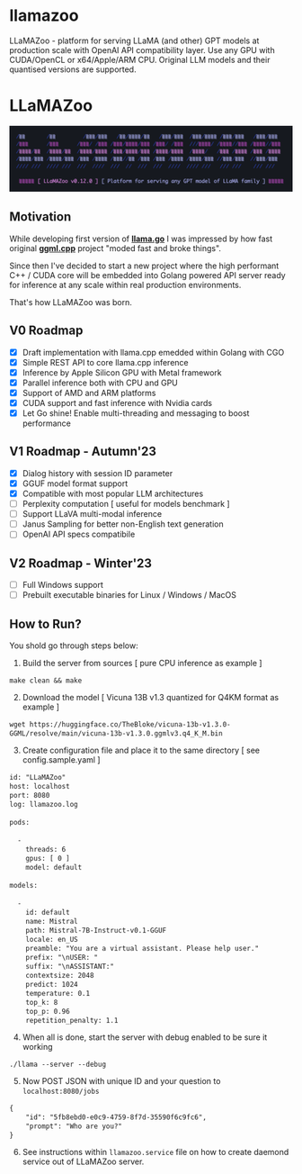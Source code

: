 # llamazoo

LLaMAZoo - platform for serving LLaMA (and other) GPT models at production scale with OpenAI API compatibility layer. Use any GPU with CUDA/OpenCL or x64/Apple/ARM CPU. Original LLM models and their quantised versions are supported.

# LLaMAZoo

![](./logo.png?raw=true)

## Motivation

While developing first version of **[llama.go](https://github.com/gotzmann/llama.go)** I was impressed by how fast original **[ggml.cpp](https://github.com/ggerganov/llama.cpp)** project "moded fast and broke things".

Since then I've decided to start a new project where the high performant C++ / CUDA core will be embedded into Golang powered API server ready for inference at any scale within real production environments.

That's how LLaMAZoo was born.

## V0 Roadmap

- [x] Draft implementation with llama.cpp emedded within Golang with CGO
- [x] Simple REST API to core llama.cpp inference
- [x] Inference by Apple Silicon GPU with Metal framework
- [x] Parallel inference both with CPU and GPU
- [x] Support of AMD and ARM platforms
- [x] CUDA support and fast inference with Nvidia cards
- [x] Let Go shine! Enable multi-threading and messaging to boost performance

## V1 Roadmap - Autumn'23

- [x] Dialog history with session ID parameter
- [x] GGUF model format support
- [x] Compatible with most popular LLM architectures
- [ ] Perplexity computation [ useful for models benchmark ]
- [ ] Support LLaVA multi-modal inference
- [ ] Janus Sampling for better non-English text generation
- [ ] OpenAI API specs compatibile

## V2 Roadmap - Winter'23

- [ ] Full Windows support
- [ ] Prebuilt executable binaries for Linux / Windows / MacOS

## How to Run?

You shold go through steps below:

1) Build the server from sources [ pure CPU inference as example ]

```shell
make clean && make
```

2) Download the model [ Vicuna 13B v1.3 quantized for Q4KM format as example ]

```shell
wget https://huggingface.co/TheBloke/vicuna-13b-v1.3.0-GGML/resolve/main/vicuna-13b-v1.3.0.ggmlv3.q4_K_M.bin
```

3) Create configuration file and place it to the same directory [ see config.sample.yaml ] 

```shell
id: "LLaMAZoo"
host: localhost
port: 8080
log: llamazoo.log

pods: 

  -
    threads: 6
    gpus: [ 0 ]
    model: default

models:

  -
    id: default
    name: Mistral
    path: Mistral-7B-Instruct-v0.1-GGUF
    locale: en_US
    preamble: "You are a virtual assistant. Please help user."
    prefix: "\nUSER: "
    suffix: "\nASSISTANT:"
    contextsize: 2048
    predict: 1024
    temperature: 0.1
    top_k: 8
    top_p: 0.96
    repetition_penalty: 1.1
```    

4) When all is done, start the server with debug enabled to be sure it working

```shell
./llama --server --debug
```

5) Now POST JSON with unique ID and your question to `localhost:8080/jobs`

```shell
{
    "id": "5fb8ebd0-e0c9-4759-8f7d-35590f6c9fc6",
    "prompt": "Who are you?"
}
```

6) See instructions within `llamazoo.service` file on how to create daemond service out of LLaMAZoo server.